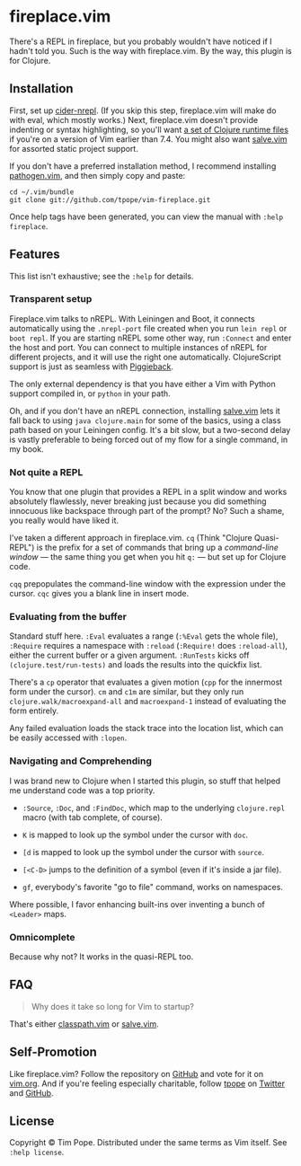 # fireplace.vim

There's a REPL in fireplace, but you probably wouldn't have noticed if I hadn't
told you.  Such is the way with fireplace.vim.  By the way, this plugin is for
Clojure.

## Installation

First, set up [cider-nrepl][].  (If you skip this step, fireplace.vim will
make do with eval, which mostly works.) Next, fireplace.vim doesn't provide
indenting or syntax highlighting, so you'll want [a set of Clojure runtime
files](https://github.com/guns/vim-clojure-static) if you're on a version of
Vim earlier than 7.4.  You might also want [salve.vim][] for assorted
static project support.

If you don't have a preferred installation method, I recommend
installing [pathogen.vim](https://github.com/tpope/vim-pathogen), and
then simply copy and paste:

    cd ~/.vim/bundle
    git clone git://github.com/tpope/vim-fireplace.git

Once help tags have been generated, you can view the manual with
`:help fireplace`.

## Features

This list isn't exhaustive; see the `:help` for details.

### Transparent setup

Fireplace.vim talks to nREPL.  With Leiningen and Boot, it connects
automatically using the `.nrepl-port` file created when you run `lein repl` or
`boot repl`. If you are starting nREPL some other way, run `:Connect` and enter
the host and port.  You can connect to multiple instances of nREPL for different
projects, and it will use the right one automatically.  ClojureScript support is
just as seamless with [Piggieback][].

The only external dependency is that you have either a Vim with Python support
compiled in, or `python` in your path.

Oh, and if you don't have an nREPL connection, installing [salve.vim][]
lets it fall back to using `java clojure.main` for some of the basics, using a
class path based on your Leiningen config.  It's a bit slow, but a two-second
delay is vastly preferable to being forced out of my flow for a single
command, in my book.

[cider-nrepl]: https://github.com/clojure-emacs/cider-nrepl
[Piggieback]: https://github.com/cemerick/piggieback
[classpath.vim]: https://github.com/tpope/vim-classpath
[salve.vim]: https://github.com/tpope/vim-salve

### Not quite a REPL

You know that one plugin that provides a REPL in a split window and works
absolutely flawlessly, never breaking just because you did something innocuous
like backspace through part of the prompt?  No?  Such a shame, you really
would have liked it.

I've taken a different approach in fireplace.vim.  `cq`  (Think "Clojure
Quasi-REPL") is the prefix for a set of commands that bring up a *command-line
window* — the same thing you get when you hit `q:` — but set up for Clojure
code.

`cqq` prepopulates the command-line window with the expression under the
cursor.  `cqc` gives you a blank line in insert mode.

### Evaluating from the buffer

Standard stuff here.  `:Eval` evaluates a range (`:%Eval` gets the whole
file), `:Require` requires a namespace with `:reload` (`:Require!` does
`:reload-all`), either the current buffer or a given argument.  `:RunTests`
kicks off `(clojure.test/run-tests)` and loads the results into the quickfix
list.

There's a `cp` operator that evaluates a given motion (`cpp` for the
innermost form under the cursor). `cm` and `c1m` are similar, but they only
run `clojure.walk/macroexpand-all` and `macroexpand-1` instead of evaluating
the form entirely.

Any failed evaluation loads the stack trace into the location list, which
can be easily accessed with `:lopen`.

### Navigating and Comprehending

I was brand new to Clojure when I started this plugin, so stuff that helped me
understand code was a top priority.

* `:Source`, `:Doc`, and `:FindDoc`, which map to the underlying
  `clojure.repl` macro (with tab complete, of course).

* `K` is mapped to look up the symbol under the cursor with `doc`.

* `[d` is mapped to look up the symbol under the cursor with `source`.

* `[<C-D>` jumps to the definition of a symbol (even if it's inside a jar
  file).

* `gf`, everybody's favorite "go to file" command, works on namespaces.

Where possible, I favor enhancing built-ins over inventing a bunch of
`<Leader>` maps.

### Omnicomplete

Because why not?  It works in the quasi-REPL too.

## FAQ

> Why does it take so long for Vim to startup?

That's either [classpath.vim][] or [salve.vim][].

## Self-Promotion

Like fireplace.vim? Follow the repository on
[GitHub](https://github.com/tpope/vim-fireplace) and vote for it on
[vim.org](http://www.vim.org/scripts/script.php?script_id=4978).  And if
you're feeling especially charitable, follow [tpope](http://tpo.pe/) on
[Twitter](http://twitter.com/tpope) and
[GitHub](https://github.com/tpope).

## License

Copyright © Tim Pope.  Distributed under the same terms as Vim itself.
See `:help license`.
